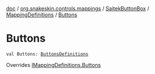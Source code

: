 [doc](../../../index.md) / [org.snakeskin.controls.mappings](../../index.md) / [SaitekButtonBox](../index.md) / [MappingDefinitions](index.md) / [Buttons](./-buttons.md)

# Buttons

`val Buttons: `[`ButtonsDefinitions`](-buttons-definitions/index.md)

Overrides [IMappingDefinitions.Buttons](../../-i-mapping-definitions/-buttons.md)

